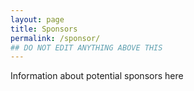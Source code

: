 ```yaml
---
layout: page
title: Sponsors
permalink: /sponsor/
## DO NOT EDIT ANYTHING ABOVE THIS
---
```


Information about potential sponsors here
